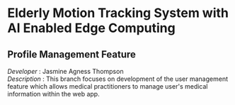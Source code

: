 # Elderly Motion Tracking System with AI Enabled Edge Computing
## Profile Management Feature
*Developer* : Jasmine Agness Thompson <br>
*Description* : This branch focuses on development of the user management feature which allows medical practitioners to manage user's medical information within the web app.
